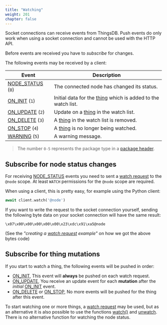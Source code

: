 ```yaml
---
title: "Watching"
weight: 201
chapter: false
---
```


Socket connections can receive events from ThingsDB. Push events do only work when using a socket connection and cannot be used with the HTTP API.

Before events are received you have to *subscribe* for changes.

The following events may be received by a client:

Event | Description
------------ | -----------
[NODE_STATUS](./node-status) (`0`) | The connected node has changed its status.
[ON_INIT](./on-init) (`1`) | Initial data for the [thing](../data-types/thing) which is added to the watch list.
[ON_UPDATE](./on-update) (`2`) | Update on a [thing](../data-types/thing) in the watch list.
[ON_DELETE](./on-delete) (`3`) | A [thing](../data-types/thing) in the watch list is removed.
[ON_STOP](./on-stop) (`4`) | A [thing](../data-types/thing) is no longer being watched.
[WARNING](./warning) (`5`) | A warning message.

> The number `0-5` represents the package type in a [package header](http://localhost:1313/v0/connect/socket/#package).

## Subscribe for node status changes

For receiving [NODE_STATUS](./node-status) events you need to sent a  [watch request](../connect/socket/watch) to the `@node` scope. At least `WATCH` permissions for the `@node` scope are required.

When using a client, this is pretty easy, for example using the Python client:

```python
await client.watch('@node')
```

If you want to write the request to the socket connection yourself, sending the following byte data on your socket connection will have the same result:

```none
\x07\x00\x00\x00\x00\x00\x23\xdc\x91\xa5@node
```

(See the *"creating a [watch request](../connect/socket/watch) example"* on how we got the above bytes code)

## Subscribe for thing mutations

If you start to watch a thing, the following events will be pushed in order:

- [ON_INIT](./on-init), This event will **always** be pushed on each watch request.
- [ON_UPDATE](./on-update), You receive an update event for each **mutation** after the *initial* [ON_INIT](./on-init) event.
- [ON_DELETE](./on-delete) or [ON_STOP](./on-stop), No more events will be pushed for the thing after this event.

To start watching one or more things, a [watch request](../connect/socket/watch) may be used, but as an alternative it is also
possible to use the functions [watch()](../data-types/thing/watch) and [unwatch](../data-types/thing/unwatch). There is no
alternative function for watching the node status.
